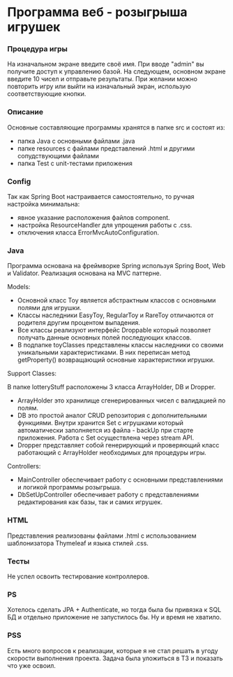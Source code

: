 # Программа веб - розыгрыша игрушек

### Процедура игры
На изначальном экране введите своё имя. При вводе "admin" вы получите доступ к управлению базой.
На следующем, основном экране введите 10 чисел и отправьте результаты. При желании можно повторить игру или выйти на изначальный экран, использую соответствующие кнопки. 

### Описание
Основные составляющие программы хранятся в папке src и состоят из:

- папка Java с основными файлами .java
- папке resources с файлами представлений .html и другими сопудствующими файлами
- папка Test с unit-тестами приложения

### Config
Так как Spring Boot настраивается самостоятельно, то ручная настройка минимальна:
- явное указание расположения файлов component.
- настройка ResourceHandler для упрощения работы с .css.
- отключения класса ErrorMvcAutoConfiguration.

### Java
Программа основана на фреймворке Spring используя Spring Boot, Web и Validator.
Реализация основана на MVC паттерне.

Models:

- Основной класс Toy является абстрактным классов с основными полями для игрушки.
- Классы наследники EasyToy, RegularToy и RareToy отличаются от родителя другим процентом выпадения.
- Все классы реализуют интерфейс Droppable который позволяет получать данные основных полей последующих классов.
- В подпапке toyClasses представлены классы наследники со своими уникальными характеристиками. В них переписан метод getProperty() возвращающий основные характеристики игрушки.

Support Classes:

В папке lotteryStuff расположены 3 класса ArrayHolder, DB и Dropper.
- ArrayHolder это хранилище сгенерированных чисел с валидацией по полям.
- DB это простой аналог CRUD репозитория с дополнительными функциями. Внутри хранится Set с игрушками который автоматически заполняется из файла - backUp при старте приложения. Работа с Set осуществлена через stream API.
- Dropper представляет собой генерирующий и проверяющий класс работающий с ArrayHolder необходимых для процедуры игры.

Controllers:

- MainController обеспечивает работу с основными представлениями и логикой программы розыгрыша.
- DbSetUpController обеспечивает работу с представлениями редактирования как базы, так и самих игрушек.

### HTML
Представления реализованы файлами .html с использованием шаблонизатора Thymeleaf и языка стилей .css.

### Тесты
Не успел освоить тестирование контроллеров.

### PS
Хотелось сделать JPA + Authenticate, но тогда была бы привязка к SQL БД и отдельно приложение не запустилось бы. Ну и время не хватило.

### PSS
Есть много вопросов к реализации, которые я не стал решать в угоду скорости выполнения проекта. Задача была уложиться в ТЗ и показать что уже освоил.
 

